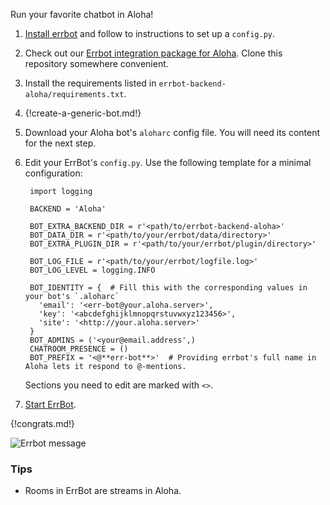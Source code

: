 Run your favorite chatbot in Aloha!

1. [Install errbot](https://errbot.readthedocs.io/en/latest/user_guide/setup.html)
   and follow to instructions to set up a `config.py`.

1. Check out our [Errbot integration package for Aloha](https://github.com/aloha/errbot-backend-aloha).
   Clone this repository somewhere convenient.

1. Install the requirements listed in `errbot-backend-aloha/requirements.txt`.

1. {!create-a-generic-bot.md!}

1. Download your Aloha bot's `aloharc` config file. You will need its content for the next step.

1. Edit your ErrBot's `config.py`. Use the following template for a minimal configuration:

        import logging

        BACKEND = 'Aloha'

        BOT_EXTRA_BACKEND_DIR = r'<path/to/errbot-backend-aloha>'
        BOT_DATA_DIR = r'<path/to/your/errbot/data/directory>'
        BOT_EXTRA_PLUGIN_DIR = r'<path/to/your/errbot/plugin/directory>'

        BOT_LOG_FILE = r'<path/to/your/errbot/logfile.log>'
        BOT_LOG_LEVEL = logging.INFO

        BOT_IDENTITY = {  # Fill this with the corresponding values in your bot's `.aloharc`
          'email': '<err-bot@your.aloha.server>',
          'key': '<abcdefghijklmnopqrstuvwxyz123456>',
          'site': '<http://your.aloha.server>'
        }
        BOT_ADMINS = ('<your@email.address',)
        CHATROOM_PRESENCE = ()
        BOT_PREFIX = '<@**err-bot**>'  # Providing errbot's full name in Aloha lets it respond to @-mentions.

    Sections you need to edit are marked with `<>`.

1. [Start ErrBot](https://errbot.readthedocs.io/en/latest/user_guide/setup.html#starting-the-daemon).

{!congrats.md!}

![Errbot message](/static/images/integrations/errbot/000.png)

### Tips

* Rooms in ErrBot are streams in Aloha.
